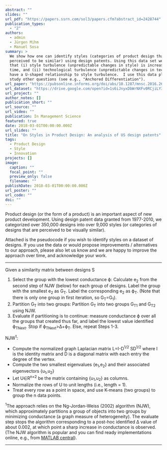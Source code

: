 ```yaml
---
abstract: ""
slides: ""
url_pdf: "https://papers.ssrn.com/sol3/papers.cfm?abstract_id=2428744"
publication_types:
  - "2"
authors:
  - admin
  - Jürgen Mihm
  - Manuel Sosa
summary: >
  We show how one can identify styles (categories of product design that are
  perceived to be similar) using design patents. Using this data set we show
  that (i) style turbulence (unpredictable changes in style) is increasing over
  time, and (ii) technological turbulence (unpredictable changes in technology)
  have a U-shaped relationship to style turbulence.  I use this data platform to
  study other questions (see e.g., "Anchored Differentiation"). 
url_paper: "https://pubsonline.informs.org/doi/abs/10.1287/mnsc.2016.2653"
url_dataset: "https://drive.google.com/open?id=1s6iJnyxDbWrNXFv0RCjiLY3ubK2eIxZ7"
url_project: ""
author_notes: []
publication_short: ""
url_source: ""
url_video: ""
publication: In Management Science
featured: true
date: 2018-03-01T00:00:00.000Z
url_slides: ""
title: "On Styles in Product Design: An analysis of US design patents"
tags:
  - Product Design
  - Style
  - Innovation
projects: []
image:
  caption: ""
  focal_point: ""
  preview_only: false
  filename: ""
publishDate: 2018-03-01T00:00:00.000Z
url_poster: ""
url_code: ""
doi: ""
---
```

Product design (or the form of a product) is an important aspect of new product development. Using design patent data granted from 1977-2010, we categorized over 350,000 designs into over 9,000 styles (or categories of designs that are perceived to be visually similar).

Attached is the pseudocode if you wish to identify styles on a dataset of designs. If you use the data or would propose improvements / alternatives to our approach, please also let us know and we are happy to improve the approach over time, and acknowledge your work.



- - -

Given a similarity matrix between designs S

1. Select the group with the lowest conductance ϕ: Calculate e<sub>2</sub> from the second step of NJW (below) for each group of designs. Label the group with the smallest e<sub>2</sub> as G<sub>T</sub>. Label the corresponding e<sub>2</sub> as ϕ<sub>T</sub>. (Note that there is only one group in first iteration, so G<sub>T</sub>=G<sub>1</sub>).
2. Partition G<sub>T</sub> into two groups: Partition G<sub>T</sub> into two groups G<sub>T1</sub> and G<sub>T2</sub> using NJW. 
3. Evaluate if partitioning is to continue: measure conductance ϕ over all the groups that created thus far, and label the lowest value identified ϕ<sub>TNext</sub>. Stop if ϕ<sub>TNext</sub>>Δ+ϕ<sub>T</sub>. Else, repeat Steps 1-3. 


NJW<sup>1</sup>:
*	Compute the normalized graph Laplacian matrix L=I-D<sup>1/2</sup> SD<sup>1/2</sup> where I is the identity matrix and D is a diagonal matrix with each entry the degree of the vertex.
*	Compute the two smallest eigenvalues {e<sub>1</sub>,e<sub>2</sub>} and their associated eigenvectors {u<sub>1</sub>,u<sub>2</sub>} 
*	Let U∈R<sup>n×2</sup> be the matrix containing {u<sub>1</sub>,u<sub>2</sub>} as columns.
*	Normalize the rows of U to unit lengths (i.e., length = 1).
*	Treat every row as a point in space, and use K-means (two groups) to group the n data points.


<sup>1</sup>The approach relies on the Ng-Jordan-Weiss (2002) algorithm (NJW), which approximately partitions a group of objects into two groups by minimizing conductance (a graph measure of heterogeneity). The evaluate step stops the algorithm corresponding to a post-hoc identified Δ value of about 0.002, at which point a sharp increase in conductance is observed. (The NJW algorithm is popular and you can find ready implementations online, e.g., from [MATLAB central](https://www.mathworks.com/matlabcentral/fileexchange/44879-spectral-clustering)).

- - -

